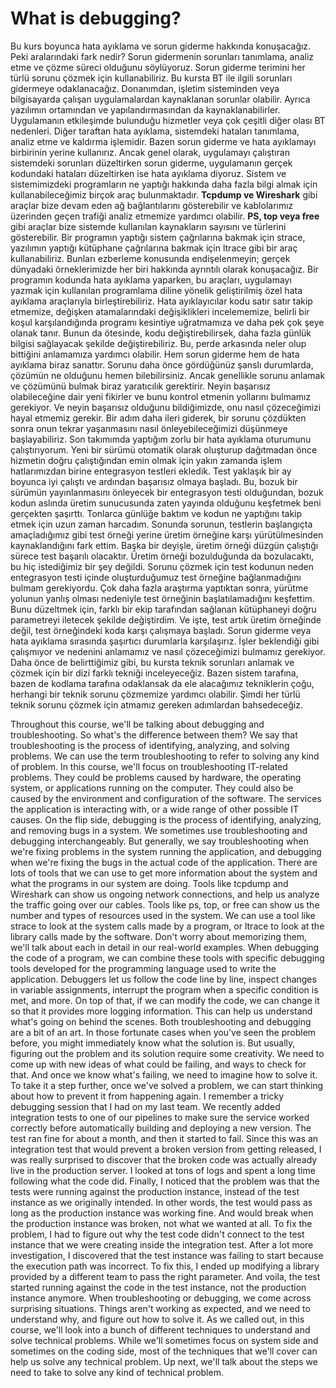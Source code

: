 # What is debugging?

Bu kurs boyunca hata ayıklama ve sorun giderme hakkında konuşacağız. Peki aralarındaki fark nedir? Sorun gidermenin sorunları tanımlama, analiz etme ve çözme süreci olduğunu söylüyoruz. Sorun giderme terimini her türlü sorunu çözmek için kullanabiliriz. Bu kursta BT ile ilgili sorunları gidermeye odaklanacağız. Donanımdan, işletim sisteminden veya bilgisayarda çalışan uygulamalardan kaynaklanan sorunlar olabilir. Ayrıca yazılımın ortamından ve yapılandırmasından da kaynaklanabilirler. Uygulamanın etkileşimde bulunduğu hizmetler veya çok çeşitli diğer olası BT nedenleri. Diğer taraftan hata ayıklama, sistemdeki hataları tanımlama, analiz etme ve kaldırma işlemidir. Bazen sorun giderme ve hata ayıklamayı birbirinin yerine kullanırız. Ancak genel olarak, uygulamayı çalıştıran sistemdeki sorunları düzeltirken sorun giderme, uygulamanın gerçek kodundaki hataları düzeltirken ise hata ayıklama diyoruz. Sistem ve sistemimizdeki programların ne yaptığı hakkında daha fazla bilgi almak için kullanabileceğimiz birçok araç bulunmaktadır. **Tcpdump ve Wireshark** gibi araçlar bize devam eden ağ bağlantılarını gösterebilir ve kablolarımız üzerinden geçen trafiği analiz etmemize yardımcı olabilir. **PS, top veya free** gibi araçlar bize sistemde kullanılan kaynakların sayısını ve türlerini gösterebilir. Bir programın yaptığı sistem çağrılarına bakmak için strace, yazılımın yaptığı kütüphane çağrılarına bakmak için ltrace gibi bir araç kullanabiliriz. Bunları ezberleme konusunda endişelenmeyin; gerçek dünyadaki örneklerimizde her biri hakkında ayrıntılı olarak konuşacağız. Bir programın kodunda hata ayıklama yaparken, bu araçları, uygulamayı yazmak için kullanılan programlama diline yönelik geliştirilmiş özel hata ayıklama araçlarıyla birleştirebiliriz. Hata ayıklayıcılar kodu satır satır takip etmemize, değişken atamalarındaki değişiklikleri incelememize, belirli bir koşul karşılandığında programı kesintiye uğratmamıza ve daha pek çok şeye olanak tanır. Bunun da ötesinde, kodu değiştirebilirsek, daha fazla günlük bilgisi sağlayacak şekilde değiştirebiliriz. Bu, perde arkasında neler olup bittiğini anlamamıza yardımcı olabilir. Hem sorun giderme hem de hata ayıklama biraz sanattır. Sorunu daha önce gördüğünüz şanslı durumlarda, çözümün ne olduğunu hemen bilebilirsiniz. Ancak genellikle sorunu anlamak ve çözümünü bulmak biraz yaratıcılık gerektirir. Neyin başarısız olabileceğine dair yeni fikirler ve bunu kontrol etmenin yollarını bulmamız gerekiyor. Ve neyin başarısız olduğunu bildiğimizde, onu nasıl çözeceğimizi hayal etmemiz gerekir. Bir adım daha ileri giderek, bir sorunu çözdükten sonra onun tekrar yaşanmasını nasıl önleyebileceğimizi düşünmeye başlayabiliriz. Son takımımda yaptığım zorlu bir hata ayıklama oturumunu çalıştırıyorum. Yeni bir sürümü otomatik olarak oluşturup dağıtmadan önce hizmetin doğru çalıştığından emin olmak için yakın zamanda işlem hatlarımızdan birine entegrasyon testleri ekledik. Test yaklaşık bir ay boyunca iyi çalıştı ve ardından başarısız olmaya başladı. Bu, bozuk bir sürümün yayınlanmasını önleyecek bir entegrasyon testi olduğundan, bozuk kodun aslında üretim sunucusunda zaten yayında olduğunu keşfetmek beni gerçekten şaşırttı. Tonlarca günlüğe baktım ve kodun ne yaptığını takip etmek için uzun zaman harcadım. Sonunda sorunun, testlerin başlangıçta amaçladığımız gibi test örneği yerine üretim örneğine karşı yürütülmesinden kaynaklandığını fark ettim. Başka bir deyişle, üretim örneği düzgün çalıştığı sürece test başarılı olacaktır. Üretim örneği bozulduğunda da bozulacaktı, bu hiç istediğimiz bir şey değildi. Sorunu çözmek için test kodunun neden entegrasyon testi içinde oluşturduğumuz test örneğine bağlanmadığını bulmam gerekiyordu. Çok daha fazla araştırma yaptıktan sonra, yürütme yolunun yanlış olması nedeniyle test örneğinin başlatılamadığını keşfettim. Bunu düzeltmek için, farklı bir ekip tarafından sağlanan kütüphaneyi doğru parametreyi iletecek şekilde değiştirdim. Ve işte, test artık üretim örneğinde değil, test örneğindeki koda karşı çalışmaya başladı. Sorun giderme veya hata ayıklama sırasında şaşırtıcı durumlarla karşılaşırız. İşler beklendiği gibi çalışmıyor ve nedenini anlamamız ve nasıl çözeceğimizi bulmamız gerekiyor. Daha önce de belirttiğimiz gibi, bu kursta teknik sorunları anlamak ve çözmek için bir dizi farklı tekniği inceleyeceğiz. Bazen sistem tarafına, bazen de kodlama tarafına odaklansak da ele alacağımız tekniklerin çoğu, herhangi bir teknik sorunu çözmemize yardımcı olabilir. Şimdi her türlü teknik sorunu çözmek için atmamız gereken adımlardan bahsedeceğiz.

Throughout this course, we'll be talking about debugging and troubleshooting. So what's the difference between them? We say that troubleshooting is the process of identifying, analyzing, and solving problems. We can use the term troubleshooting to refer to solving any kind of problem. In this course, we'll focus on troubleshooting IT-related problems. They could be problems caused by hardware, the operating system, or applications running on the computer. They could also be caused by the environment and configuration of the software. The services the application is interacting with, or a wide range of other possible IT causes. On the flip side, debugging is the process of identifying, analyzing, and removing bugs in a system. We sometimes use troubleshooting and debugging interchangeably. But generally, we say troubleshooting when we're fixing problems in the system running the application, and debugging when we're fixing the bugs in the actual code of the application. There are lots of tools that we can use to get more information about the system and what the programs in our system are doing. Tools like tcpdump and Wireshark can show us ongoing network connections, and help us analyze the traffic going over our cables. Tools like ps, top, or free can show us the number and types of resources used in the system. We can use a tool like strace to look at the system calls made by a program, or ltrace to look at the library calls made by the software. Don't worry about memorizing them, we'll talk about each in detail in our real-world examples. When debugging the code of a program, we can combine these tools with specific debugging tools developed for the programming language used to write the application. Debuggers let us follow the code line by line, inspect changes in variable assignments, interrupt the program when a specific condition is met, and more. On top of that, if we can modify the code, we can change it so that it provides more logging information. This can help us understand what's going on behind the scenes. Both troubleshooting and debugging are a bit of an art. In those fortunate cases when you've seen the problem before, you might immediately know what the solution is. But usually, figuring out the problem and its solution require some creativity. We need to come up with new ideas of what could be failing, and ways to check for that. And once we know what's failing, we need to imagine how to solve it. To take it a step further, once we've solved a problem, we can start thinking about how to prevent it from happening again. I remember a tricky debugging session that I had on my last team. We recently added integration tests to one of our pipelines to make sure the service worked correctly before automatically building and deploying a new version. The test ran fine for about a month, and then it started to fail. Since this was an integration test that would prevent a broken version from getting released, I was really surprised to discover that the broken code was actually already live in the production server. I looked at tons of logs and spent a long time following what the code did. Finally, I noticed that the problem was that the tests were running against the production instance, instead of the test instance as we originally intended. In other words, the test would pass as long as the production instance was working fine. And would break when the production instance was broken, not what we wanted at all. To fix the problem, I had to figure out why the test code didn't connect to the test instance that we were creating inside the integration test. After a lot more investigation, I discovered that the test instance was failing to start because the execution path was incorrect. To fix this, I ended up modifying a library provided by a different team to pass the right parameter. And voila, the test started running against the code in the test instance, not the production instance anymore. When troubleshooting or debugging, we come across surprising situations. Things aren't working as expected, and we need to understand why, and figure out how to solve it. As we called out, in this course, we'll look into a bunch of different techniques to understand and solve technical problems. While we'll sometimes focus on system side and sometimes on the coding side, most of the techniques that we'll cover can help us solve any technical problem. Up next, we'll talk about the steps we need to take to solve any kind of technical problem.